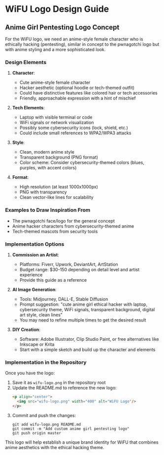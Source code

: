 # WiFU Logo Design Guide

## Anime Girl Pentesting Logo Concept

For the WiFU logo, we need an anime-style female character who is ethically hacking (pentesting), similar in concept to the pwnagotchi logo but with anime styling and a more sophisticated look.

### Design Elements

1. **Character**:
   - Cute anime-style female character
   - Hacker aesthetic (optional hoodie or tech-themed outfit)
   - Could have distinctive features like colored hair or tech accessories
   - Friendly, approachable expression with a hint of mischief

2. **Tech Elements**:
   - Laptop with visible terminal or code
   - WiFi signals or network visualization
   - Possibly some cybersecurity icons (lock, shield, etc.)
   - Could include small references to WPA2/WPA3 attacks

3. **Style**:
   - Clean, modern anime style
   - Transparent background (PNG format)
   - Color scheme: Consider cybersecurity-themed colors (blues, purples, with accent colors)

4. **Format**:
   - High resolution (at least 1000x1000px)
   - PNG with transparency
   - Clean vector-like lines for scalability

### Examples to Draw Inspiration From

- The pwnagotchi face/logo for the general concept
- Anime hacker characters from cybersecurity-themed anime
- Tech-themed mascots from security tools

### Implementation Options

1. **Commission an Artist**:
   - Platforms: Fiverr, Upwork, DeviantArt, ArtStation
   - Budget range: $30-150 depending on detail level and artist experience
   - Provide this guide as a reference

2. **AI Image Generation**:
   - Tools: Midjourney, DALL-E, Stable Diffusion
   - Prompt suggestion: "cute anime girl ethical hacker with laptop, cybersecurity theme, WiFi signals, transparent background, digital art style, clean lines"
   - You may need to refine multiple times to get the desired result

3. **DIY Creation**:
   - Software: Adobe Illustrator, Clip Studio Paint, or free alternatives like Inkscape or Krita
   - Start with a simple sketch and build up the character and elements

### Implementation in the Repository

Once you have the logo:

1. Save it as `wifu-logo.png` in the repository root
2. Update the README.md to reference the new logo:
   ```markdown
   <p align="center">
     <img src="wifu-logo.png" width="400" alt="WiFU Logo"/>
   </p>
   ```
3. Commit and push the changes:
   ```
   git add wifu-logo.png README.md
   git commit -m "Add custom anime girl pentesting logo"
   git push origin master
   ```

This logo will help establish a unique brand identity for WiFU that combines anime aesthetics with the ethical hacking theme.
